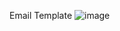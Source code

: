 Email Template 
![image](https://github.com/user-attachments/assets/81092681-0def-4197-b114-d5bf681ff04e)

